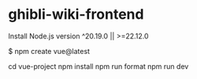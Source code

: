 # ghibli-wiki-frontend

Install Node.js version ^20.19.0 || >=22.12.0

$ npm create vue@latest

cd vue-project
npm install
npm run format
npm run dev
